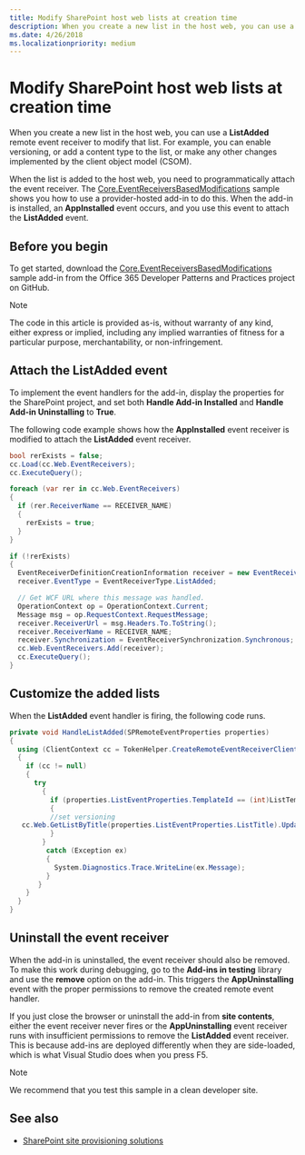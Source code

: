 ```yaml
---
title: Modify SharePoint host web lists at creation time
description: When you create a new list in the host web, you can use a ListAdded remote event receiver to modify that list.
ms.date: 4/26/2018
ms.localizationpriority: medium
---
```


# Modify SharePoint host web lists at creation time

When you create a new list in the host web, you can use a **ListAdded** remote event receiver to modify that list. For example, you can enable versioning, or add a content type to the list, or make any other changes implemented by the client object model (CSOM).

When the list is added to the host web, you need to programmatically attach the event receiver. The [Core.EventReceiversBasedModifications](https://github.com/SharePoint/PnP/tree/master/Samples/Core.EventReceiversBasedModifications) sample shows you how to use a provider-hosted add-in to do this. When the add-in is installed, an **AppInstalled** event occurs, and you use this event to attach the **ListAdded** event.

## Before you begin

To get started, download the [Core.EventReceiversBasedModifications](https://github.com/SharePoint/PnP/tree/master/Samples/Core.EventReceiversBasedModifications) sample add-in from the Office 365 Developer Patterns and Practices project on GitHub.

> [!NOTE] 
> The code in this article is provided as-is, without warranty of any kind, either express or implied, including any implied warranties of fitness for a particular purpose, merchantability, or non-infringement.

## Attach the ListAdded event

To implement the event handlers for the add-in, display the properties for the SharePoint project, and set both **Handle Add-in Installed** and **Handle Add-in Uninstalling** to **True**.

The following code example shows how the **AppInstalled** event receiver is modified to attach the **ListAdded** event receiver.

```csharp
bool rerExists = false;
cc.Load(cc.Web.EventReceivers);
cc.ExecuteQuery();

foreach (var rer in cc.Web.EventReceivers)
{
  if (rer.ReceiverName == RECEIVER_NAME)
  {
    rerExists = true;
  }
}

if (!rerExists)
{
  EventReceiverDefinitionCreationInformation receiver = new EventReceiverDefinitionCreationInformation();
  receiver.EventType = EventReceiverType.ListAdded;

  // Get WCF URL where this message was handled.
  OperationContext op = OperationContext.Current;
  Message msg = op.RequestContext.RequestMessage;
  receiver.ReceiverUrl = msg.Headers.To.ToString();
  receiver.ReceiverName = RECEIVER_NAME;
  receiver.Synchronization = EventReceiverSynchronization.Synchronous;
  cc.Web.EventReceivers.Add(receiver);
  cc.ExecuteQuery();
}
```

## Customize the added lists

When the **ListAdded** event handler is firing, the following code runs.

```csharp
private void HandleListAdded(SPRemoteEventProperties properties)
{
  using (ClientContext cc = TokenHelper.CreateRemoteEventReceiverClientContext(properties))
  {
    if (cc != null)
    {
      try
        {
          if (properties.ListEventProperties.TemplateId == (int)ListTemplateType.DocumentLibrary)
          {
          //set versioning 
   cc.Web.GetListByTitle(properties.ListEventProperties.ListTitle).UpdateListVersioning(true, true);
          }
        }
         catch (Exception ex)
         {
           System.Diagnostics.Trace.WriteLine(ex.Message);
         }
       }
    }
  }
}
```

## Uninstall the event receiver

When the add-in is uninstalled, the event receiver should also be removed. To make this work during debugging, go to the **Add-ins in testing** library and use the **remove** option on the add-in. This triggers the **AppUninstalling** event with the proper permissions to remove the created remote event handler. 

If you just close the browser or uninstall the add-in from **site contents**, either the event receiver never fires or the **AppUninstalling** event receiver runs with insufficient permissions to remove the **ListAdded** event receiver. This is because add-ins are deployed differently when they are side-loaded, which is what Visual Studio does when you press F5.

> [!NOTE] 
> We recommend that you test this sample in a clean developer site.

## See also

- [SharePoint site provisioning solutions](sharepoint-site-provisioning-solutions.md)
